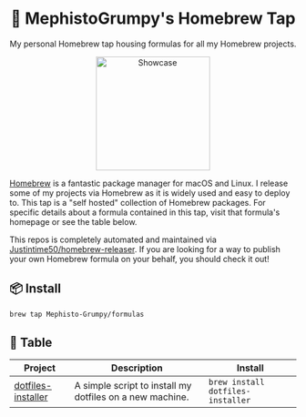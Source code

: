 <div align="center">

# 🍺 MephistoGrumpy's Homebrew Tap

My personal Homebrew tap housing formulas for all my Homebrew projects.

<img src="https://upload.wikimedia.org/wikipedia/commons/thumb/9/95/Homebrew_logo.svg/1200px-Homebrew_logo.svg.png" alt="Showcase" width="200"/>

</div>

[Homebrew](https://brew.sh) is a fantastic package manager for macOS and Linux. I release some of my projects via Homebrew as it is widely used and easy to deploy to. This tap is a "self hosted" collection of Homebrew packages. For specific details about a formula contained in this tap, visit that formula's homepage or see the table below.

This repos is completely automated and maintained via [Justintime50/homebrew-releaser](https://github.com/marketplace/actions/homebrew-releaser). If you are looking for a way to publish your own Homebrew formula on your behalf, you should check it out!

## 📦 Install

```bash
brew tap Mephisto-Grumpy/formulas
```

## 🍴 Table

<!-- project_table_start -->

| Project                                                                     | Description                                              | Install                           |
| --------------------------------------------------------------------------- | -------------------------------------------------------- | --------------------------------- |
| [dotfiles-installer](https://github.com/Mephisto-Grumpy/dotfiles-installer) | A simple script to install my dotfiles on a new machine. | `brew install dotfiles-installer` |

<!-- project_table_end -->

